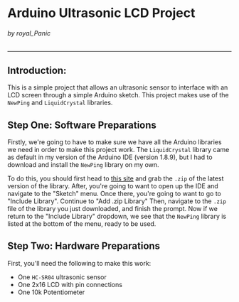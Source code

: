 # Arduino Ultrasonic LCD Project
###### by royal_Panic
---
## Introduction:
This is a simple project that allows an ultrasonic sensor to interface with an LCD screen through a simple Arduino sketch. This project makes use of the `NewPing` and `LiquidCrystal` libraries.

## Step One: Software Preparations
Firstly, we're going to have to make sure we have all the Arduino libraries we need in order to make this project work. The `LiquidCrystal` library came as default in my version of the Arduino IDE (version 1.8.9), but I had to download and install the `NewPing` library on my own.

To do this, you should first head to [this site](https://bitbucket.org/teckel12/arduino-new-ping/downloads/) and grab the `.zip` of the latest version of the library. After, you're going to want to open up the IDE and navigate to the "Sketch" menu. Once there, you're going to want to go to "Include Library". Continue to "Add .zip Library" Then, navigate to the `.zip` file of the library you just downloaded, and finish the prompt. Now if we return to the "Include Library" dropdown, we see that the `NewPing` library is listed at the bottom of the menu, ready to be used.

## Step Two: Hardware Preparations
First, you'll need the following to make this work:
* One `HC-SR04` ultrasonic sensor
* One 2x16 LCD with pin connections
* One 10k Potentiometer
